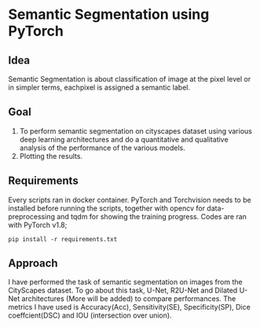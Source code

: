 # Semantic Segmentation using PyTorch
## Idea
Semantic Segmentation is about classification of image at the pixel level or in simpler terms, eachpixel is assigned a semantic label. 
## Goal
1. To perform semantic segmentation on cityscapes dataset using various deep learning architectures and do a quantitative and qualitative analysis of the performance of the various models.
2. Plotting the results.

## Requirements
Every scripts ran in docker container. PyTorch and Torchvision needs to be installed before running the scripts, together with opencv for data-preprocessing and tqdm for showing the training progress. Codes are ran with PyTorch v1.8;

```pip install -r requirements.txt```
## Approach
I have performed the task of semantic segmentation on images from the CityScapes dataset. To go about this task, U-Net, R2U-Net and Dilated U-Net architectures (More will be added) to compare performances. The metrics I have used is Accuracy(Acc), Sensitivity(SE), Specificity(SP), Dice coeffcient(DSC) and IOU (intersection over union). 



